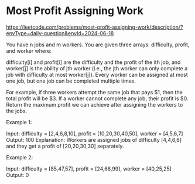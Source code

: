 # Most Profit Assigning Work
https://leetcode.com/problems/most-profit-assigning-work/description/?envType=daily-question&envId=2024-06-18

You have n jobs and m workers. You are given three arrays: difficulty, profit, and worker where:

difficulty[i] and profit[i] are the difficulty and the profit of the ith job, and worker[j] is the ability of jth worker (i.e., the jth worker can only complete a job with difficulty at most worker[j]).
Every worker can be assigned at most one job, but one job can be completed multiple times.

For example, if three workers attempt the same job that pays $1, then the total profit will be $3. If a worker cannot complete any job, their profit is $0.
Return the maximum profit we can achieve after assigning the workers to the jobs.

 
Example 1:

Input: difficulty = [2,4,6,8,10], profit = [10,20,30,40,50], worker = [4,5,6,7]
Output: 100
Explanation: Workers are assigned jobs of difficulty [4,4,6,6] and they get a profit of [20,20,30,30] separately.


Example 2:

Input: difficulty = [85,47,57], profit = [24,66,99], worker = [40,25,25]
Output: 0

